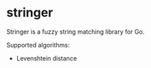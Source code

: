 # stringer

Stringer is a fuzzy string matching library for Go.

Supported algorithms:

* Levenshtein distance
